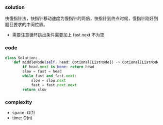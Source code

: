 ### solution

快慢指针法，快指针移动速度为慢指针的两倍，快指针到终点时候，慢指针刚好到题目要求的中间位置。

- 需要注意循环跳出条件需要加上 fast.next 不为空

### code

```python
class Solution:
    def middleNode(self, head: Optional[ListNode]) -> Optional[ListNode]:
        if head.next is None: return head
        slow = fast = head
        while fast and fast.next:
            slow = slow.next
            fast = fast.next.next
        return slow
```

### complexity

- space: O(1)
- time: O(n)
